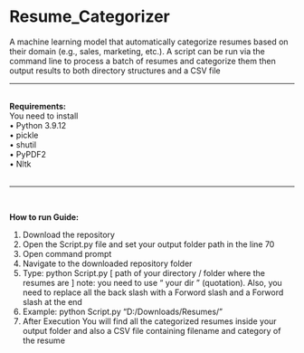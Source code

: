 # Resume_Categorizer
A machine learning model that automatically categorize resumes based on their domain (e.g., sales, marketing, etc.). A script can be run via the command line to process a batch of resumes and categorize them then output results to both directory structures and a CSV file
<br>
<hr>
<br>
<b>Requirements:</b> <br>
You need to install <br>
•	Python 3.9.12 <br>
•	pickle <br>
•	shutil <br>
•	PyPDF2 <br>
•	Nltk <br>

<br>
<hr>
<br>

<b>How to run Guide:</b>
1.	Download the repository
2.	Open the Script.py file and set your output folder path in the line 70
3.	Open command prompt
4.	Navigate to the downloaded repository folder
5.	Type: python Script.py [ path of your directory / folder where the resumes are ] note: you need to use “ your dir ” (quotation). Also, you need to replace all the back slash with a Forword slash and a Forword slash at the end
6.	Example: python Script.py “D:/Downloads/Resumes/”
7.	After Execution You will find all the categorized resumes inside your output folder and also a CSV file containing filename and category of the resume
